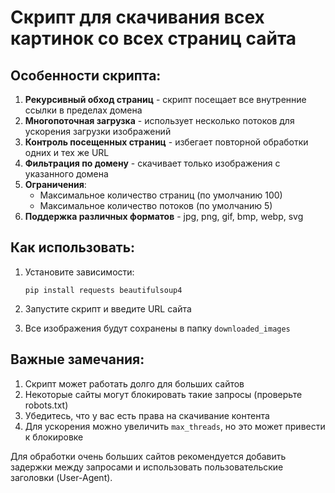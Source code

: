 # Скрипт для скачивания всех картинок со всех страниц сайта
## Особенности скрипта:

1. **Рекурсивный обход страниц** - скрипт посещает все внутренние ссылки в пределах домена
2. **Многопоточная загрузка** - использует несколько потоков для ускорения загрузки изображений
3. **Контроль посещенных страниц** - избегает повторной обработки одних и тех же URL
4. **Фильтрация по домену** - скачивает только изображения с указанного домена
5. **Ограничения**:
   - Максимальное количество страниц (по умолчанию 100)
   - Максимальное количество потоков (по умолчанию 5)
6. **Поддержка различных форматов** - jpg, png, gif, bmp, webp, svg


## Как использовать:

1. Установите зависимости:
   ```
   pip install requests beautifulsoup4
   ```

2. Запустите скрипт и введите URL сайта

3. Все изображения будут сохранены в папку `downloaded_images`

## Важные замечания:

1. Скрипт может работать долго для больших сайтов
2. Некоторые сайты могут блокировать такие запросы (проверьте robots.txt)
3. Убедитесь, что у вас есть права на скачивание контента
4. Для ускорения можно увеличить `max_threads`, но это может привести к блокировке

Для обработки очень больших сайтов рекомендуется добавить задержки между запросами и использовать пользовательские заголовки (User-Agent).
